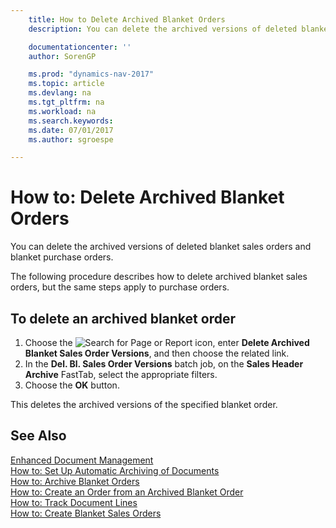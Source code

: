```yaml
---
    title: How to Delete Archived Blanket Orders
    description: You can delete the archived versions of deleted blanket sales orders and blanket purchase orders.

    documentationcenter: ''
    author: SorenGP

    ms.prod: "dynamics-nav-2017"
    ms.topic: article
    ms.devlang: na
    ms.tgt_pltfrm: na
    ms.workload: na
    ms.search.keywords:
    ms.date: 07/01/2017
    ms.author: sgroespe

---
```

# How to: Delete Archived Blanket Orders
You can delete the archived versions of deleted blanket sales orders and blanket purchase orders.  

The following procedure describes how to delete archived blanket sales orders, but the same steps apply to purchase orders.  

## To delete an archived blanket order  

1.  Choose the ![Search for Page or Report](../../media/ui-search/search_small.png "Search for Page or Report icon") icon, enter **Delete Archived Blanket Sales Order Versions**, and then choose the related link.  
2.  In the **Del. Bl. Sales Order Versions** batch job, on the **Sales Header Archive** FastTab, select the appropriate filters.  
3.  Choose the **OK** button.  

This deletes the archived versions of the specified blanket order.  

## See Also  
 [Enhanced Document Management](enhanced-document-management.md)   
 [How to: Set Up Automatic Archiving of Documents](how-to-set-up-automatic-archiving-of-documents.md)   
 [How to: Archive Blanket Orders](how-to-archive-blanket-orders.md)   
 [How to: Create an Order from an Archived Blanket Order](how-to-create-an-order-from-an-archived-blanket-order.md)   
 [How to: Track Document Lines](how-to-track-document-lines.md)  
 [How to: Create Blanket Sales Orders](../../sales-how-to-create-blanket-sales-orders.md) 
